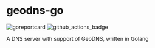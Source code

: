 # geodns-go 
![goreportcard](https://goreportcard.com/badge/github.com/TsundereChen/geodns-go) ![github_actions_badge](https://github.com/TsundereChen/geodns-go/actions/workflows/go.yml/badge.svg)

A DNS server with support of GeoDNS, written in Golang
